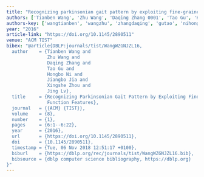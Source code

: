 ```yaml
---
title: "Recognizing parkinsonian gait pattern by exploiting fine-grained movement function features"
authors: ['Tianben Wang', 'Zhu Wang', 'Daqing Zhang 0001', 'Tao Gu', 'Hongbo Ni', 'Jiangbo Jia', 'Xingshe Zhou', 'Jing Lv']
authors-key: ['wangtianben', 'wangzhu', 'zhangdaqing', 'gutao', 'nihongbo', 'jiajiangbo', 'zhouxingshe', 'lvjing']
year: "2016"
article-link: "https://doi.org/10.1145/2890511"
venue: "ACM TIST"
bibex: "@article{DBLP:journals/tist/WangWZGNJZL16,
  author    = {Tianben Wang and
               Zhu Wang and
               Daqing Zhang and
               Tao Gu and
               Hongbo Ni and
               Jiangbo Jia and
               Xingshe Zhou and
               Jing Lv},
  title     = {Recognizing Parkinsonian Gait Pattern by Exploiting Fine-Grained Movement
               Function Features},
  journal   = {{ACM} {TIST}},
  volume    = {8},
  number    = {1},
  pages     = {6:1--6:22},
  year      = {2016},
  url       = {https://doi.org/10.1145/2890511},
  doi       = {10.1145/2890511},
  timestamp = {Tue, 06 Nov 2018 12:51:17 +0100},
  biburl    = {https://dblp.org/rec/journals/tist/WangWZGNJZL16.bib},
  bibsource = {dblp computer science bibliography, https://dblp.org}
}"
---
```

